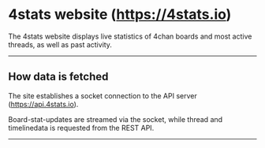 # 4stats website (https://4stats.io)

The 4stats website displays live statistics of 4chan boards and most active threads, as well as past activity.

---
## How data is fetched

The site establishes a socket connection to the API server (https://api.4stats.io).

Board-stat-updates are streamed via the socket, while thread and timelinedata is requested from the REST API.

---
## 